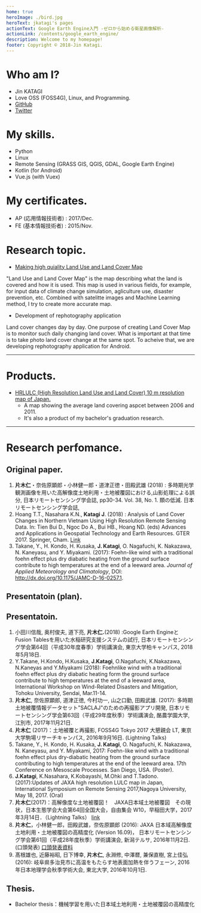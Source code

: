 ```yaml
---
home: true
heroImage: ./bird.jpg
heroText: jkatagi's pages
actionText: Google Earth Engine入門 -ゼロから始める衛星画像解析-
actionLink: /contents/google_earth_engine/
description: Welcome to my homepage!
footer: Copyright © 2018-Jin Katagi.
---
```

# Who am I?

* Jin KATAGI
* Love OSS (FOSS4G), Linux, and Programming.
* [GitHub](https://github.com/jkatagi)
* [Twitter](https://twitter.com/jk_3or7/)

# My skills.
* Python
* Linux
* Remote Sensing (GRASS GIS, QGIS, GDAL, Google Earth Engine)
* Kotlin (for Android)
* Vue.js (with Vuex)

# My certificates.
* AP (応用情報技術者) : 2017/Dec.
* FE (基本情報技術者) : 2015/Nov.

# Research topic.
* [Making high quiality Land Use and Land Cover Map](http://www.eorc.jaxa.jp/ALOS/en/lulc/lulc_index.htm)

"Land Use and Land Cover Map" is the map describing what the land is covered and how it is used.
This map is used in various fields, for example, for input data of climate change simulation, agliculture use, disaster prevention, etc.
Combined with satelitte images and Machine Learning method, I try to create more accurate map.

* Development of rephotography application

Land cover changes day by day. One purpose of creating Land Cover Map is to monitor such daily changing land cover. 
What is important at that time is to take photo land cover change at the same spot. 
To acheive that, we are developing rephotography application for Android.

* * *
# Products.
- [HRLULC (High Resolution Land Use and Land Cover) 10 m resolution map of Japan.](https://www.eorc.jaxa.jp/ALOS/lulc/jlulc_jpn.htm)
  - A map showing the average land covering aspcet between 2006 and 2011.
  - It's also a product of my bachelor's graduation research.
* * *

# Research perfomance.

## Original paper.
1. __片木仁__・奈佐原顕郎・小林健一郎・道津正徳・田殿武雄 (2018) : 多時期光学観測画像を用いた高解像度土地利用・土地被覆図における,山影処理による誤分, 日本リモートセンシング学会誌, pp30-34. Vol. 38, No. 1.
類の低減. 日本リモートセンシング学会誌,
1. Hoang T.T., Nasahara K.N., __Katagi J__. (2018) : Analysis of Land Cover Changes in Northern Vietnam Using High Resolution Remote Sensing Data. In: Tien Bui D., Ngoc Do A., Bui HB., Hoang ND. (eds) Advances and Applications in Geospatial Technology and Earth Resources. GTER 2017. Springer, Cham. [Link](https://link.springer.com/chapter/10.1007/978-3-319-68240-2_9)
1. Takane, Y., H. Kondo, H. Kusaka, __J. Katagi__, O. Nagafuchi, K. Nakazawa, N. Kaneyasu, and Y. Miyakami. (2017): Foehn-like wind with a traditional foehn effect plus dry diabatic heating from the ground surface contribute to high temperatures at the end of a leeward area. _Journal of Applied Meteorology and Climatology_, DOI: http://dx.doi.org/10.1175/JAMC-D-16-0257.1.

## Presentatoin (plan).

## Presentatoin.
1. 小田川信哉, 奥村俊夫, 道下亮, __片木仁.__(2018) :Google Earth EngineとFusion Tablesを用いた水稲研究支援システムの試行, 日本リモートセンシング学会第64回（平成30年度春季）学術講演会, 東京大学柏キャンパス, 2018年5月18日.
1. Y.Takane, H.Kondo, H.Kusaka, __J.Katagi__, O.Nagafuchi, K.Nakazawa, N.Kaneyas and Y.Miyakami (2018): Foehnlike wind with a traditional foehn effect plus dry diabatic heating form the ground surface contribute to high temperatures at the end of a leeward area, International Workshop on Wind-Related Disasters and Mitigation, Tohoku University, Sendai, Mar.11-14.
1. __片木仁__, 奈佐原顕郎, 道津正徳, 今村功一, 山之口勤, 田殿武雄. (2017): 多時期土地被覆情報データセット"SACLAJ"のための再撮影アプリ開発, 日本リモートセンシング学会第63回（平成29年度秋季）学術講演会, 酪農学園大学, 江別市, 2017年11月21日.
1. __片木仁__ (2017)：土地被覆と再撮影, FOSS4G Tokyo 2017 大懇親会 LT, 東京大学駒場リサーチキャンパス, 2016年9月16日. (Lightning Talks) 
1. Takane, Y., H. Kondo, H. Kusaka, __J. Katagi__, O. Nagafuchi, K. Nakazawa, N. Kaneyasu, and Y. Miyakami, 2017: Foehn-like wind with a traditional foehn effect plus dry-diabatic heating from the ground surface contributing to high temperatures at the end of the leeward area. 17th Conference on Mesoscale Processes. San Diego, USA. (Poster).
1. __J.Katagi__, K.Nasahara, K.Kobayashi, M.Ohki and T.Tadono. (2017):Updates of JAXA high resolution LULC map in Japan, International Symposium on Remote Sensing 2017,Nagoya University, May 18, 2017. (Oral)
1. __片木仁__(2017)：高解像度な土地被覆図！　JAXA日本域土地被覆図　その現状，日本生態学会大会第64回全国大会，自由集会 W10，早稲田大学，2017年3月14日．（Lightning Talks） [link](http://www.esj.ne.jp/meeting/abst/64/W10.html)
1. __片木仁__，小林健一郎，田殿武雄，奈佐原顕郎 (2016): JAXA 日本域高解像度土地利用・土地被覆図の高精度化 (Version 16.09)， 日本リモートセンシング学会第61回（平成28年度秋季）学術講演会, 新潟テルサ, 2016年11月2日.(口頭発表) [口頭発表資料](http://www.eorc.jaxa.jp/ALOS/lulc/documents/2016_1102_RSSJ_Katagi_final_web.pdf)
1. 髙根雄也, 近藤裕昭, 日下博幸, __片木仁__, 永淵修, 中澤暦, 兼保直樹, 宮上佳弘 (2016): 岐阜県多治見市に高温をもたらす地表面加熱を伴うフェーン, 2016年日本地理学会秋季学術大会, 東北大学, 2016年10月1日.

## Thesis.
* Bachelor thesis：機械学習を用いた日本域土地利用・土地被覆図の高精度化
